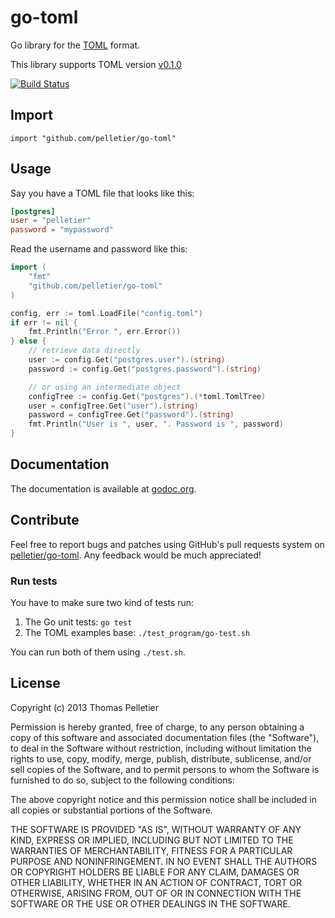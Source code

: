 # go-toml

Go library for the [TOML](https://github.com/mojombo/toml) format.

This library supports TOML version
[v0.1.0](https://github.com/mojombo/toml/blob/master/versions/toml-v0.1.0.md)

[![Build Status](https://travis-ci.org/pelletier/go-toml.png?branch=master)](https://travis-ci.org/pelletier/go-toml)

## Import

    import "github.com/pelletier/go-toml"

## Usage

Say you have a TOML file that looks like this:

```toml
[postgres]
user = "pelletier"
password = "mypassword"
```

Read the username and password like this:

```go
import (
    "fmt"
    "github.com/pelletier/go-toml"
)

config, err := toml.LoadFile("config.toml")
if err != nil {
    fmt.Println("Error ", err.Error())
} else {
    // retrieve data directly
    user := config.Get("postgres.user").(string)
    password := config.Get("postgres.password").(string)

    // or using an intermediate object
    configTree := config.Get("postgres").(*toml.TomlTree)
    user = configTree.Get("user").(string)
    password = configTree.Get("password").(string)
    fmt.Println("User is ", user, ". Password is ", password)
}
```

## Documentation

The documentation is available at
[godoc.org](http://godoc.org/github.com/pelletier/go-toml).

## Contribute

Feel free to report bugs and patches using GitHub's pull requests system on
[pelletier/go-toml](https://github.com/pelletier/go-toml). Any feedback would be
much appreciated!

### Run tests

You have to make sure two kind of tests run:

1. The Go unit tests: `go test`
2. The TOML examples base: `./test_program/go-test.sh`

You can run both of them using `./test.sh`.

## License

Copyright (c) 2013 Thomas Pelletier

Permission is hereby granted, free of charge, to any person obtaining a copy of
this software and associated documentation files (the "Software"), to deal in
the Software without restriction, including without limitation the rights to
use, copy, modify, merge, publish, distribute, sublicense, and/or sell copies
of the Software, and to permit persons to whom the Software is furnished to do
so, subject to the following conditions:

The above copyright notice and this permission notice shall be included in all
copies or substantial portions of the Software.

THE SOFTWARE IS PROVIDED "AS IS", WITHOUT WARRANTY OF ANY KIND, EXPRESS OR
IMPLIED, INCLUDING BUT NOT LIMITED TO THE WARRANTIES OF MERCHANTABILITY,
FITNESS FOR A PARTICULAR PURPOSE AND NONINFRINGEMENT. IN NO EVENT SHALL THE
AUTHORS OR COPYRIGHT HOLDERS BE LIABLE FOR ANY CLAIM, DAMAGES OR OTHER
LIABILITY, WHETHER IN AN ACTION OF CONTRACT, TORT OR OTHERWISE, ARISING FROM,
OUT OF OR IN CONNECTION WITH THE SOFTWARE OR THE USE OR OTHER DEALINGS IN THE
SOFTWARE.
